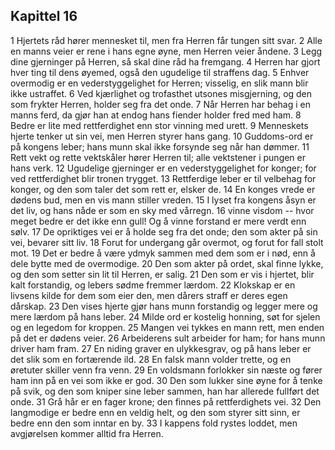 ## Kapittel 16

1 Hjertets råd hører mennesket til, men fra Herren får tungen sitt svar. 
2 Alle en manns veier er rene i hans egne øyne, men Herren veier åndene. 
3 Legg dine gjerninger på Herren, så skal dine råd ha fremgang. 
4 Herren har gjort hver ting til dens øyemed, også den ugudelige til straffens dag. 
5 Enhver overmodig er en vederstyggelighet for Herren; visselig, en slik mann blir ikke ustraffet. 
6 Ved kjærlighet og trofasthet utsones misgjerning, og den som frykter Herren, holder seg fra det onde. 
7 Når Herren har behag i en manns ferd, da gjør han at endog hans fiender holder fred med ham. 
8 Bedre er lite med rettferdighet enn stor vinning med urett. 
9 Menneskets hjerte tenker ut sin vei, men Herren styrer hans gang. 
10 Guddoms-ord er på kongens leber; hans munn skal ikke forsynde seg når han dømmer. 
11 Rett vekt og rette vektskåler hører Herren til; alle vektstener i pungen er hans verk. 
12 Ugudelige gjerninger er en vederstyggelighet for konger; for ved rettferdighet blir tronen trygget. 
13 Rettferdige leber er til velbehag for konger, og den som taler det som rett er, elsker de. 
14 En konges vrede er dødens bud, men en vis mann stiller vreden. 
15 I lyset fra kongens åsyn er det liv, og hans nåde er som en sky med vårregn. 
16 vinne visdom -- hvor meget bedre er det ikke enn gull! Og å vinne forstand er mere verdt enn sølv. 
17 De opriktiges vei er å holde seg fra det onde; den som akter på sin vei, bevarer sitt liv. 
18 Forut for undergang går overmot, og forut for fall stolt mot. 
19 Det er bedre å være ydmyk sammen med dem som er i nød, enn å dele bytte med de overmodige. 
20 Den som akter på ordet, skal finne lykke, og den som setter sin lit til Herren, er salig. 
21 Den som er vis i hjertet, blir kalt forstandig, og lebers sødme fremmer lærdom. 
22 Klokskap er en livsens kilde for dem som eier den, men dårers straff er deres egen dårskap. 
23 Den vises hjerte gjør hans munn forstandig og legger mere og mere lærdom på hans leber. 
24 Milde ord er kostelig honning, søt for sjelen og en legedom for kroppen. 
25 Mangen vei tykkes en mann rett, men enden på det er dødens veier. 
26 Arbeiderens sult arbeider for ham; for hans munn driver ham fram. 
27 En niding graver en ulykkesgrav, og på hans leber er det slik som en fortærende ild. 
28 En falsk mann volder trette, og en øretuter skiller venn fra venn. 
29 En voldsmann forlokker sin næste og fører ham inn på en vei som ikke er god. 
30 Den som lukker sine øyne for å tenke på svik, og den som kniper sine leber sammen, han har allerede fullført det onde. 
31 Grå hår er en fager krone; den finnes på rettferdighets vei. 
32 Den langmodige er bedre enn en veldig helt, og den som styrer sitt sinn, er bedre enn den som inntar en by. 
33 I kappens fold rystes loddet, men avgjørelsen kommer alltid fra Herren.